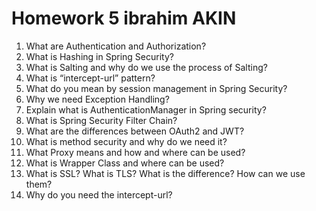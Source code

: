 # Homework 5 ibrahim AKIN

1. What are Authentication and Authorization?
2. What is Hashing in Spring Security?
3. What is Salting and why do we use the process of Salting?
4. What is “intercept-url” pattern?
5. What do you mean by session management in Spring Security?
6. Why we need Exception Handling?
7. Explain what is AuthenticationManager in Spring security?
8. What is Spring Security Filter Chain?
9. What are the differences between OAuth2 and JWT?
10. What is method security and why do we need it?
11. What Proxy means and how and where can be used?
12. What is Wrapper Class and where can be used?
13. What is SSL? What is TLS? What is the difference? How can we use them?
14. Why do you need the intercept-url?